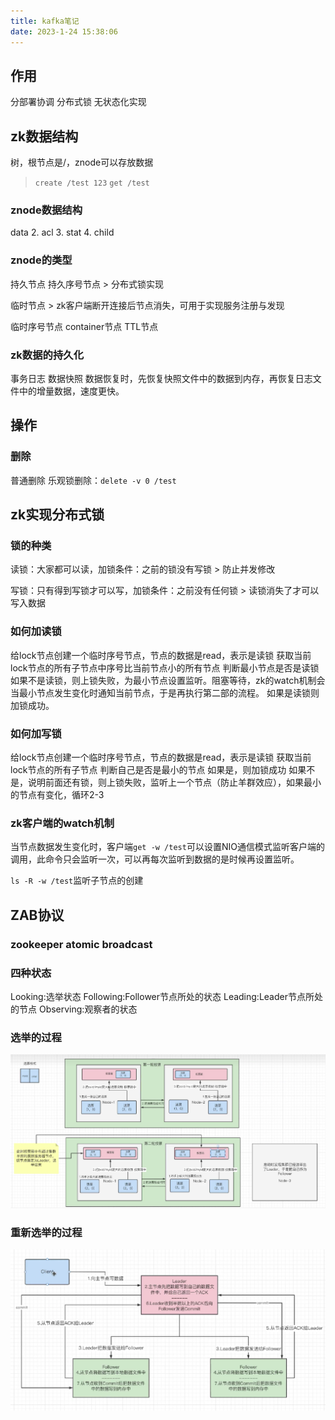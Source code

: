 ```yaml
---
title: kafka笔记
date: 2023-1-24 15:38:06
---
```




## 作用

分部署协调
分布式锁
无状态化实现
## zk数据结构

树，根节点是/，znode可以存放数据

> `create /test 123`  `get /test`

### znode数据结构

data 2. acl 3. stat 4. child
### znode的类型

持久节点
持久序号节点
	> 分布式锁实现

临时节点
	> zk客户端断开连接后节点消失，可用于实现服务注册与发现

临时序号节点
container节点
TTL节点
### zk数据的持久化

事务日志
数据快照
数据恢复时，先恢复快照文件中的数据到内存，再恢复日志文件中的增量数据，速度更快。

## 操作

### 删除

普通删除
乐观锁删除：`delete -v 0 /test`


## zk实现分布式锁

### 锁的种类

读锁：大家都可以读，加锁条件：之前的锁没有写锁
	> 防止并发修改

写锁：只有得到写锁才可以写，加锁条件：之前没有任何锁
	> 读锁消失了才可以写入数据

### 如何加读锁

给lock节点创建一个临时序号节点，节点的数据是read，表示是读锁
获取当前lock节点的所有子节点中序号比当前节点小的所有节点
判断最小节点是否是读锁
如果不是读锁，则上锁失败，为最小节点设置监听。阻塞等待，zk的watch机制会当最小节点发生变化时通知当前节点，于是再执行第二部的流程。
如果是读锁则加锁成功。
### 如何加写锁

给lock节点创建一个临时序号节点，节点的数据是read，表示是读锁
获取当前lock节点的所有子节点
判断自己是否是最小的节点
如果是，则加锁成功
如果不是，说明前面还有锁，则上锁失败，监听上一个节点（防止羊群效应），如果最小的节点有变化，循环2-3
### zk客户端的watch机制

当节点数据发生变化时，客户端`get -w /test`可以设置NIO通信模式监听客户端的调用，此命令只会监听一次，可以再每次监听到数据的是时候再设置监听。

`ls -R -w /test`监听子节点的创建



## ZAB协议

### zookeeper atomic broadcast

### 四种状态

Looking:选举状态
Following:Follower节点所处的状态
Leading:Leader节点所处的节点
Observing:观察者的状态


### 选举的过程

![](/img/leader.png)


### 重新选举的过程

![](/img/releader.png)













